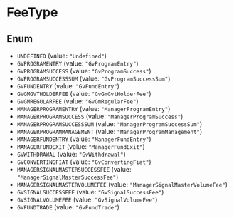 # FeeType

## Enum

* `UNDEFINED` (value: `"Undefined"`)
* `GVPROGRAMENTRY` (value: `"GvProgramEntry"`)
* `GVPROGRAMSUCCESS` (value: `"GvProgramSuccess"`)
* `GVPROGRAMSUCCESSSUM` (value: `"GvProgramSuccessSum"`)
* `GVFUNDENTRY` (value: `"GvFundEntry"`)
* `GVGMGVTHOLDERFEE` (value: `"GvGmGvtHolderFee"`)
* `GVGMREGULARFEE` (value: `"GvGmRegularFee"`)
* `MANAGERPROGRAMENTRY` (value: `"ManagerProgramEntry"`)
* `MANAGERPROGRAMSUCCESS` (value: `"ManagerProgramSuccess"`)
* `MANAGERPROGRAMSUCCESSSUM` (value: `"ManagerProgramSuccessSum"`)
* `MANAGERPROGRAMMANAGEMENT` (value: `"ManagerProgramManagement"`)
* `MANAGERFUNDENTRY` (value: `"ManagerFundEntry"`)
* `MANAGERFUNDEXIT` (value: `"ManagerFundExit"`)
* `GVWITHDRAWAL` (value: `"GvWithdrawal"`)
* `GVCONVERTINGFIAT` (value: `"GvConvertingFiat"`)
* `MANAGERSIGNALMASTERSUCCESSFEE` (value: `"ManagerSignalMasterSuccessFee"`)
* `MANAGERSIGNALMASTERVOLUMEFEE` (value: `"ManagerSignalMasterVolumeFee"`)
* `GVSIGNALSUCCESSFEE` (value: `"GvSignalSuccessFee"`)
* `GVSIGNALVOLUMEFEE` (value: `"GvSignalVolumeFee"`)
* `GVFUNDTRADE` (value: `"GvFundTrade"`)
